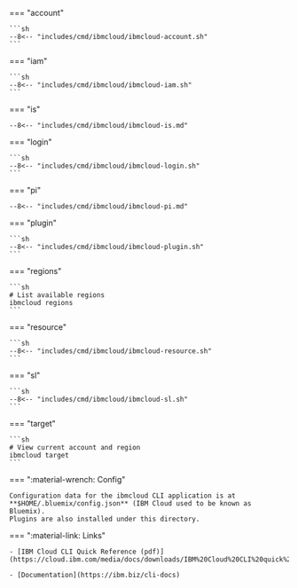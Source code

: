 === "account"

    ```sh
    --8<-- "includes/cmd/ibmcloud/ibmcloud-account.sh"
    ```

=== "iam"

    ```sh
    --8<-- "includes/cmd/ibmcloud/ibmcloud-iam.sh"
    ```

=== "is"

    --8<-- "includes/cmd/ibmcloud/ibmcloud-is.md"

=== "login"

    ```sh
    --8<-- "includes/cmd/ibmcloud/ibmcloud-login.sh"
    ```

=== "pi"

    --8<-- "includes/cmd/ibmcloud/ibmcloud-pi.md"

=== "plugin"

    ```sh
    --8<-- "includes/cmd/ibmcloud/ibmcloud-plugin.sh"
    ```

=== "regions"

    ```sh
    # List available regions
    ibmcloud regions
    ```

=== "resource"

    ```sh
    --8<-- "includes/cmd/ibmcloud/ibmcloud-resource.sh"
    ```

=== "sl"

    ```sh
    --8<-- "includes/cmd/ibmcloud/ibmcloud-sl.sh"
    ```

=== "target"

    ```sh
    # View current account and region
    ibmcloud target
    ```

=== ":material-wrench: Config"

    Configuration data for the ibmcloud CLI application is at **$HOME/.bluemix/config.json** (IBM Cloud used to be known as Bluemix).
    Plugins are also installed under this directory.


=== ":material-link: Links"

    - [IBM Cloud CLI Quick Reference (pdf)](https://cloud.ibm.com/media/docs/downloads/IBM%20Cloud%20CLI%20quick%20reference.pdf)

    - [Documentation](https://ibm.biz/cli-docs)

